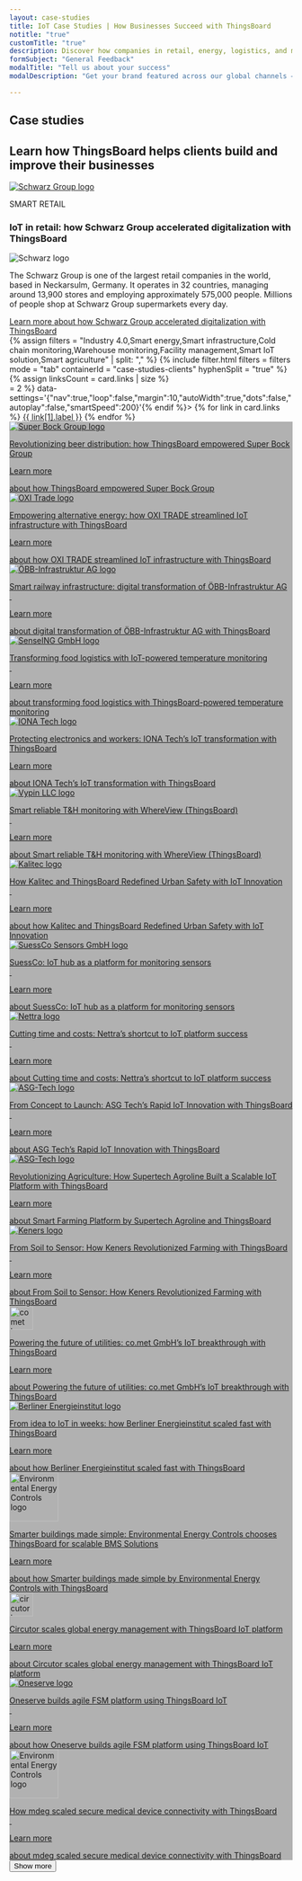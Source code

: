 ```yaml
---
layout: case-studies
title: IoT Case Studies | How Businesses Succeed with ThingsBoard
notitle: "true"
customTitle: "true"
description: Discover how companies in retail, energy, logistics, and more drive digital transformation with ThingsBoard's IoT platform to boost efficiency, growth, and innovation.
formSubject: "General Feedback"
modalTitle: "Tell us about your success"
modalDescription: "Get your brand featured across our global channels — website, social media, and community."

---
```


<div class="case-studies-wrapper">
    <section class="case-studies-hero">
        <h1>Case studies</h1>
        <h2>Learn how ThingsBoard helps clients build and improve their businesses</h2>
        <div class="card">
            <div class="image">
                <a href="/case-studies/schwarz"><img src="/images/case-studies/schwarz.svg" title="Schwarz Group" alt="Schwarz Group logo"></a>
            </div>
            <div class="text">
                <p class="category">SMART RETAIL</p>
                <h3>IoT in retail: how Schwarz Group accelerated digitalization with ThingsBoard</h3>
                <div class="image inner">
                    <img src="/images/case-studies/schwarz.svg" alt="Schwarz logo">
                </div>
                <p>The Schwarz Group is one of the largest retail companies in the world, based in Neckarsulm, Germany. It operates in 32 countries, managing around 13,900 stores and employing approximately 575,000 people. Millions of people shop at Schwarz Group supermarkets every day.</p>
                <a href="/case-studies/schwarz" class="button gtm_button">Learn more <span class="visually-hidden">about how Schwarz Group accelerated digitalization with ThingsBoard</span></a>
            </div>
        </div>
    </section>
    {% assign filters = "Industry 4.0,Smart energy,Smart infrastructure,Cold chain monitoring,Warehouse monitoring,Facility management,Smart IoT solution,Smart agriculture" | split: "," %}
    {% include filter.html filters = filters mode = "tab" containerId = "case-studies-clients" hyphenSplit = "true" %}
    {% assign linksCount = card.links | size %}
    <div class="links{% if linksCount >= 2 %} partnersCarousel owl-carousel owl-theme{% endif %}"{% if linksCount >= 2 %} data-settings='{"nav":true,"loop":false,"margin":10,"autoWidth":true,"dots":false,"autoplay":false,"smartSpeed":200}'{% endif %}>
        {% for link in card.links %}
            <a href="{{ link[1].href }}">{{ link[1].label }}</a>
        {% endfor %}
    </div>
    <section id="case-studies-clients">
        <div class="client-card" id="Industry 4.0">
            <div class="bg-wrap" style="background-image: linear-gradient(0deg, rgba(0, 0, 0, 0.30) 0%, rgba(0, 0, 0, 0.30) 100%), url('/images/case-studies/super-bock-group.webp');">
                <a class="content" href="/case-studies/super-bock">
                    <img class="logo" src="/images/case-studies/super-bock-group.svg" title="Super Bock Group" alt="Super Bock Group logo">
                    <p>Revolutionizing beer distribution: how ThingsBoard empowered Super Bock Group</p>
                    <p class="link">Learn more <i class="fas fa-arrow-right"></i></p>
                    <span class="visually-hidden">about how ThingsBoard empowered Super Bock Group</span>
                </a>
            </div>
        </div>
        <div class="client-card" id="Smart energy">
            <div class="bg-wrap" style="background-image: linear-gradient(0deg, rgba(0, 0, 0, 0.30) 0%, rgba(0, 0, 0, 0.30) 100%),url('/images/case-studies/oxi.webp');">
                <a class="content" href="/case-studies/oxi">
                    <img class="logo" src="/images/case-studies/oxi.svg" title="OXI Trade" alt="OXI Trade logo">
                    <p>Empowering alternative energy: how OXI TRADE streamlined IoT infrastructure with ThingsBoard</p>
                    <p class="link">Learn more <i class="fas fa-arrow-right"></i></p>
                    <span class="visually-hidden">about how OXI TRADE streamlined IoT infrastructure with ThingsBoard</span>
                </a>
            </div>
        </div>
        <div class="client-card" id="Smart infrastructure">
            <div class="bg-wrap" style="background-image: linear-gradient(0deg, rgba(0, 0, 0, 0.30) 0%, rgba(0, 0, 0, 0.30) 100%), url('/images/case-studies/obb.webp');">
                <a class="content" href="/case-studies/obb-infra">
                    <img class="logo" src="/images/case-studies/obb.svg" title="ÖBB-Infrastruktur AG" alt="ÖBB-Infrastruktur AG logo">
                    <p>Smart railway infrastructure: digital transformation of ÖBB-Infrastruktur AG <br> &nbsp;</p>
                    <p class="link">Learn more <i class="fas fa-arrow-right"></i></p>
                    <span class="visually-hidden">about digital transformation of ÖBB-Infrastruktur AG with ThingsBoard</span>
                </a>
            </div>
        </div>
        <div class="client-card" id="Cold chain monitoring">
            <div class="bg-wrap" style="background-image: linear-gradient(0deg, rgba(0, 0, 0, 0.30) 0%, rgba(0, 0, 0, 0.30) 100%), url('/images/case-studies/senseing.webp');">
                <a class="content" href="/case-studies/senseing">
                    <img class="logo" src="/images/case-studies/senseing.svg" title="SenseING GmbH" alt="SenseING GmbH logo">
                    <p>Transforming food logistics with IoT-powered temperature monitoring <br> &nbsp;</p>
                    <p class="link">Learn more <i class="fas fa-arrow-right"></i></p>
                    <span class="visually-hidden">about transforming food logistics with ThingsBoard-powered temperature monitoring</span>
                </a>
            </div>
        </div>
        <div class="client-card" id="Industry 4.0">
            <div class="bg-wrap" style="background-image: linear-gradient(0deg, rgba(0, 0, 0, 0.30) 0%, rgba(0, 0, 0, 0.30) 100%), url('/images/case-studies/iona.webp');">
                <a class="content" href="/case-studies/iona">
                    <img class="logo" src="/images/case-studies/iona.svg" title="IONA Tech" alt="IONA Tech logo">
                    <p>Protecting electronics and workers: IONA Tech’s IoT transformation with ThingsBoard</p>
                    <p class="link">Learn more <i class="fas fa-arrow-right"></i></p>
                    <span class="visually-hidden">about IONA Tech’s IoT transformation with ThingsBoard</span>
                </a>
            </div>
        </div>
        <div class="client-card" id="Warehouse monitoring">
            <div class="bg-wrap" style="background-image: linear-gradient(0deg, rgba(0, 0, 0, 0.30) 0%, rgba(0, 0, 0, 0.30) 100%), url('/images/case-studies/vypin.webp');">
                <a class="content" href="/case-studies/vypin">
                    <img class="logo" src="/images/case-studies/vypin.svg" title="Vypin LLC" alt="Vypin LLC logo">
                    <p>Smart reliable T&H monitoring with WhereView (ThingsBoard) <br> &nbsp;</p>
                    <p class="link">Learn more <i class="fas fa-arrow-right"></i></p>
                    <span class="visually-hidden">about Smart reliable T&H monitoring with WhereView (ThingsBoard)</span>
                </a>
            </div>
        </div>
        <div class="client-card" id="Smart infrastructure">
            <div class="bg-wrap" style="background-image: linear-gradient(0deg, rgba(0, 0, 0, 0.30) 0%, rgba(0, 0, 0, 0.30) 100%), url('/images/case-studies/kalitec.webp');">
                <a class="content" href="/case-studies/kalitec">
                    <img class="logo" src="/images/case-studies/kalitec.svg" title="Kalitec" alt="Kalitec logo">
                    <p>How Kalitec and ThingsBoard Redefined Urban Safety with IoT Innovation <br> &nbsp;</p>
                    <p class="link">Learn more <i class="fas fa-arrow-right"></i></p>
                    <span class="visually-hidden">about how Kalitec and ThingsBoard Redefined Urban Safety with IoT Innovation</span>
                </a>
            </div>
        </div>
        <div class="client-card" id="Facility management">
            <div class="bg-wrap" style="background-image: linear-gradient(0deg, rgba(0, 0, 0, 0.30) 0%, rgba(0, 0, 0, 0.30) 100%), url('/images/case-studies/suessco.webp');">
                <a class="content" href="/case-studies/suessco">
                    <img class="logo" src="/images/case-studies/suessco.svg" title="SuessCo Sensors GmbH" alt="SuessCo Sensors GmbH logo">
                    <p>SuessCo: IoT hub as a platform for monitoring sensors <br> &nbsp;</p>
                    <p class="link">Learn more <i class="fas fa-arrow-right"></i></p>
                    <span class="visually-hidden">about SuessCo: IoT hub as a platform for monitoring sensors</span>
                </a>
            </div>
        </div>
        <div class="client-card" id="Smart energy">
            <div class="bg-wrap" style="background-image: linear-gradient(0deg, rgba(0, 0, 0, 0.30) 0%, rgba(0, 0, 0, 0.30) 100%), url('/images/case-studies/nettra.webp');">
                <a class="content" href="/case-studies/nettra">
                    <img class="logo" src="/images/case-studies/nettra.svg" title="Nettra" alt="Nettra logo">
                    <p>Cutting time and costs: Nettra’s shortcut to IoT platform success <br> &nbsp;</p>
                    <p class="link">Learn more <i class="fas fa-arrow-right"></i></p>
                    <span class="visually-hidden">about Cutting time and costs: Nettra’s shortcut to IoT platform success</span>
                </a>
            </div>
        </div>
        <div class="client-card" id="Smart IoT solution">
            <div class="bg-wrap" style="background-image: linear-gradient(0deg, rgba(0, 0, 0, 0.30) 0%, rgba(0, 0, 0, 0.30) 100%), url('/images/case-studies/asg-tech.webp');">
                <a class="content" href="/case-studies/asg-tech">
                    <img class="logo" src="/images/case-studies/asg-tech.svg" title="ASG-Tech" alt="ASG-Tech logo">
                    <p>From Concept to Launch: ASG Tech’s Rapid IoT Innovation with ThingsBoard<br> &nbsp;</p>
                    <p class="link">Learn more <i class="fas fa-arrow-right"></i></p>
                    <span class="visually-hidden">about ASG Tech’s Rapid IoT Innovation with ThingsBoard</span>
                </a>
            </div>
        </div>
        <div class="client-card" id="Smart agriculture">
            <div class="bg-wrap" style="background-image: linear-gradient(0deg, rgba(0, 0, 0, 0.30) 0%, rgba(0, 0, 0, 0.30) 100%), url('/images/case-studies/agrolog.webp');">
                <a class="content" href="/case-studies/agrolog">
                    <img class="logo" src="/images/case-studies/agrolog.svg" title="Agrolog" alt="ASG-Tech logo">
                    <p>Revolutionizing Agriculture: How Supertech Agroline Built a Scalable IoT Platform with ThingsBoard</p>
                    <p class="link">Learn more <i class="fas fa-arrow-right"></i></p>
                    <span class="visually-hidden">about Smart Farming Platform by Supertech Agroline and ThingsBoard</span>
                </a>
            </div>
        </div>
        <div class="client-card" id="Smart agriculture">
            <div class="bg-wrap" style="background-image: linear-gradient(0deg, rgba(0, 0, 0, 0.30) 0%, rgba(0, 0, 0, 0.30) 100%), url('/images/case-studies/keners.webp');">
                <a class="content" href="/case-studies/keners">
                    <img class="logo" src="/images/case-studies/keners.svg" title="Keners" alt="Keners logo">
                    <p>From Soil to Sensor: How Keners Revolutionized Farming with ThingsBoard<br> &nbsp;</p>
                    <p class="link">Learn more <i class="fas fa-arrow-right"></i></p>
                    <span class="visually-hidden">about From Soil to Sensor: How Keners Revolutionized Farming with ThingsBoard</span>
                </a>
            </div>
        </div>
        <div class="client-card" id="Smart energy">
            <div class="bg-wrap" style="background-image: linear-gradient(0deg, rgba(0, 0, 0, 0.30) 0%, rgba(0, 0, 0, 0.30) 100%), url('/images/case-studies/comet.webp');">
                <a class="content" href="/case-studies/comet">
                    <img style="height: 42px" class="logo" src="/images/case-studies/comet.svg" title="co.met" alt="comet logo">
                    <p>Powering the future of utilities: co.met GmbH’s IoT breakthrough with ThingsBoard</p>
                    <p class="link">Learn more <i class="fas fa-arrow-right"></i></p>
                    <span class="visually-hidden">about Powering the future of utilities: co.met GmbH’s IoT breakthrough with ThingsBoard</span>
                </a>
            </div>
        </div>
        <div class="client-card" id="Smart energy">
            <div class="bg-wrap" style="background-image: linear-gradient(0deg, rgba(0, 0, 0, 0.30) 0%, rgba(0, 0, 0, 0.30) 100%), url('/images/case-studies/berliner-energieinstitut.webp');">
                <a class="content" href="/case-studies/berliner-energieinstitut">
                    <img class="logo" src="/images/case-studies/berliner-energieinstitut.svg" title="Berliner Energieinstitut" alt="Berliner Energieinstitut logo">
                    <p>From idea to IoT in weeks: how Berliner Energieinstitut scaled fast with ThingsBoard</p>
                    <p class="link">Learn more <i class="fas fa-arrow-right"></i></p>
                    <span class="visually-hidden">about how Berliner Energieinstitut scaled fast with ThingsBoard</span>
                </a>
            </div>
        </div>
        <div class="client-card" id="Smart energy">
            <div class="bg-wrap" style="background-image: linear-gradient(0deg, rgba(0, 0, 0, 0.30) 0%, rgba(0, 0, 0, 0.30) 100%), url('/images/case-studies/e2cbms.webp');">
                <a class="content" href="/case-studies/e2cbms">
                    <img style="height: 87px" class="logo" src="/images/case-studies/e2cbms.svg" title="Environmental Energy Controls" alt="Environmental Energy Controls logo">
                    <p>Smarter buildings made simple: Environmental Energy Controls chooses ThingsBoard for scalable BMS Solutions</p>
                    <p class="link">Learn more <i class="fas fa-arrow-right"></i></p>
                    <span class="visually-hidden">about how Smarter buildings made simple by Environmental Energy Controls with ThingsBoard</span>
                </a>
            </div>
        </div>
        <div class="client-card" id="Smart energy">
            <div class="bg-wrap" style="background-image: linear-gradient(0deg, rgba(0, 0, 0, 0.30) 0%, rgba(0, 0, 0, 0.30) 100%), url('/images/case-studies/circutor.webp');">
                <a class="content" href="/case-studies/circutor">
                    <img style="height: 42px" class="logo" src="/images/case-studies/circutor.svg" title="co.met" alt="circutor logo">
                    <p>Circutor scales global energy management with ThingsBoard IoT platform</p>
                    <p class="link">Learn more <i class="fas fa-arrow-right"></i></p>
                    <span class="visually-hidden">about Circutor scales global energy management with ThingsBoard IoT platform</span>
                </a>
            </div>
        </div>
        <div class="client-card" id="Facility management">
            <div class="bg-wrap" style="background-image: linear-gradient(0deg, rgba(0, 0, 0, 0.30) 0%, rgba(0, 0, 0, 0.30) 100%), url('/images/case-studies/oneserve.webp');">
                <a class="content" href="/case-studies/oneserve">
                    <img class="logo" src="/images/case-studies/oneserve.svg" title="Oneserve" alt="Oneserve logo">
                    <p>Oneserve builds agile FSM platform using ThingsBoard IoT <br> &nbsp;</p>
                    <p class="link">Learn more <i class="fas fa-arrow-right"></i></p>
                    <span class="visually-hidden">about how Oneserve builds agile FSM platform using ThingsBoard IoT</span>
                </a>
            </div>
        </div>
        <div class="client-card" id="Smart IoT solution">
            <div class="bg-wrap" style="background-image: linear-gradient(0deg, rgba(0, 0, 0, 0.30) 0%, rgba(0, 0, 0, 0.30) 100%), url('/images/case-studies/mdeg.webp');">
                <a class="content" href="/case-studies/mdeg">
                    <img style="height: 87px" class="logo" src="/images/case-studies/mdeg.svg" title="Environmental Energy Controls" alt="Environmental Energy Controls logo">
                    <p>How mdeg scaled secure medical device connectivity with ThingsBoard <br> &nbsp;</p>
                    <p class="link">Learn more <i class="fas fa-arrow-right"></i></p>
                    <span class="visually-hidden">about mdeg scaled secure medical device connectivity with ThingsBoard</span>
                </a>
            </div>
        </div>
    </section>
    <div id="successStoryBlock" class="success-story-promo" style="display: none;">
        <div class="content">
            <h2>Got a success story to tell?</h2>
            <p>Real stories, real impact — share your experience with ThingsBoard!</p>
        </div>
        <button id="caseStudiesContactUs" class="button gtm_button" onclick="openContactUsModal()">Contact Us</button>
    </div>
<div class="pagination-container">
    <button id="showMoreBtn" class="button">Show more</button>
    <nav class="pagination-nav" aria-label="Case study pages">
        <ul id="pagination-controls" class="pagination"></ul>
        <div id="paginationStatus" class="pagination-status"></div>
    </nav>
</div>
</div>